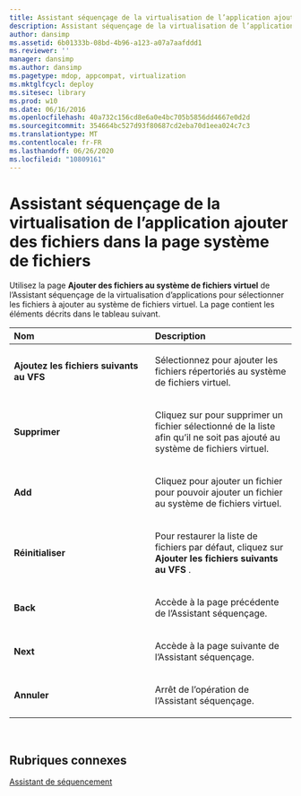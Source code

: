```yaml
---
title: Assistant séquençage de la virtualisation de l’application ajouter des fichiers dans la page système de fichiers
description: Assistant séquençage de la virtualisation de l’application ajouter des fichiers dans la page système de fichiers
author: dansimp
ms.assetid: 6b01333b-08bd-4b96-a123-a07a7aafddd1
ms.reviewer: ''
manager: dansimp
ms.author: dansimp
ms.pagetype: mdop, appcompat, virtualization
ms.mktglfcycl: deploy
ms.sitesec: library
ms.prod: w10
ms.date: 06/16/2016
ms.openlocfilehash: 40a732c156cd8e6a0e4bc705b5856dd4667e0d2d
ms.sourcegitcommit: 354664bc527d93f80687cd2eba70d1eea024c7c3
ms.translationtype: MT
ms.contentlocale: fr-FR
ms.lasthandoff: 06/26/2020
ms.locfileid: "10809161"
---
```

# Assistant séquençage de la virtualisation de l’application ajouter des fichiers dans la page système de fichiers


Utilisez la page **Ajouter des fichiers au système de fichiers virtuel** de l’Assistant séquençage de la virtualisation d’applications pour sélectionner les fichiers à ajouter au système de fichiers virtuel. La page contient les éléments décrits dans le tableau suivant.

<table>
<colgroup>
<col width="50%" />
<col width="50%" />
</colgroup>
<thead>
<tr class="header">
<th align="left">Nom</th>
<th align="left">Description</th>
</tr>
</thead>
<tbody>
<tr class="odd">
<td align="left"><p><strong>Ajoutez les fichiers suivants au VFS</strong></p></td>
<td align="left"><p>Sélectionnez pour ajouter les fichiers répertoriés au système de fichiers virtuel.</p></td>
</tr>
<tr class="even">
<td align="left"><p><strong>Supprimer</strong></p></td>
<td align="left"><p>Cliquez sur pour supprimer un fichier sélectionné de la liste afin qu’il ne soit pas ajouté au système de fichiers virtuel.</p></td>
</tr>
<tr class="odd">
<td align="left"><p><strong>Add</strong></p></td>
<td align="left"><p>Cliquez pour ajouter un fichier pour pouvoir ajouter un fichier au système de fichiers virtuel.</p></td>
</tr>
<tr class="even">
<td align="left"><p><strong>Réinitialiser</strong></p></td>
<td align="left"><p>Pour restaurer la liste de fichiers par défaut, cliquez sur <strong> Ajouter les fichiers suivants au VFS </strong> .</p></td>
</tr>
<tr class="odd">
<td align="left"><p><strong>Back</strong></p></td>
<td align="left"><p>Accède à la page précédente de l’Assistant séquençage.</p></td>
</tr>
<tr class="even">
<td align="left"><p><strong>Next</strong></p></td>
<td align="left"><p>Accède à la page suivante de l’Assistant séquençage.</p></td>
</tr>
<tr class="odd">
<td align="left"><p><strong>Annuler</strong></p></td>
<td align="left"><p>Arrêt de l’opération de l’Assistant séquençage.</p></td>
</tr>
</tbody>
</table>

 

## Rubriques connexes


[Assistant de séquencement](sequencing-wizard.md)

 

 





